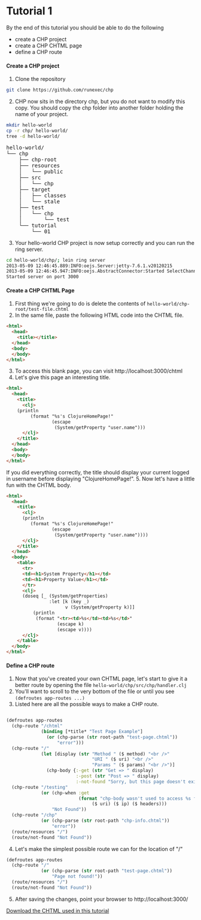 # Tutorial 1

By the end of this tutorial you should be able to do the following
* create a CHP project
* create a CHP CHTML page
* define a CHP route

#### Create a CHP project

1. Clone the repository 
```bash
git clone https://github.com/runexec/chp
```
2. CHP now sits in the directory chp, but you do not want to modify this copy. 
You should copy the chp folder into another folder holding the name of your project.

```bash
mkdir hello-world
cp -r chp/ hello-world/
tree -d hello-world/
```
<pre>
hello-world/
└── chp
    ├── chp-root
    ├── resources
    │   └── public
    ├── src
    │   └── chp
    ├── target
    │   ├── classes
    │   └── stale
    ├── test
    │   └── chp
    │       └── test
    └── tutorial
        └── 01
</pre>

3. Your hello-world CHP project is now setup correctly and you can run the ring server.

```bash
cd hello-world/chp/; lein ring server
2013-05-09 12:46:45.889:INFO:oejs.Server:jetty-7.6.1.v20120215
2013-05-09 12:46:45.947:INFO:oejs.AbstractConnector:Started SelectChannelConnector@0.0.0.0:3000
Started server on port 3000
```

#### Create a CHP CHTML Page

1. First thing we're going to do is delete the contents of ```hello-world/chp-root/test-file.chtml```
2. In the same file, paste the following HTML code into the CHTML file.

```html
<html>
  <head>
    <title></title>
  </head>
  <body>
  </body>
</html>
```

3. To access this blank page, you can visit http://localhost:3000/chtml
4. Let's give this page an interesting title.

```html
<html>
  <head>
    <title>
      <clj>
	(println 
         (format "%s's ClojureHomePage!"
                 (escape
                  (System/getProperty "user.name")))
      </clj>
    </title>
  </head>
  <body>
  </body>
</html>
```

 If you did everything correctly, the title should display your current
 logged in username before displaying "ClojureHomePage!".
5. Now let's have a little fun with the CHTML body.

```html
<html>
  <head>
    <title>
      <clj>
      (println 
         (format "%s's ClojureHomePage!"
                 (escape
                  (System/getProperty "user.name"))))
      </clj>
    </title>
  </head>
  <body>
    <table>
      <tr>
      <td><h1>System Property</h1></td>
      <td><h1>Property Value</h1></td>
      </tr>
      <clj>
      (doseq [_ (System/getProperties)
                :let [k (key _) 
                      v (System/getProperty k)]]
          (println 
           (format "<tr><td>%s</td><td>%s</td>"
                   (escape k)
                   (escape v))))
      </clj>
    </table>
  </body>
</html>
```

#### Define a CHP route

1. Now that you've created your own CHTML page, let's start to give it a better route by opening the file ```hello-world/chp/src/chp/handler.clj```
2. You'll want to scroll to the very bottom of the file or until you see ```(defroutes app-routes ...)```
3. Listed here are all the possible ways to make a CHP route.

```clojure

(defroutes app-routes
  (chp-route "/chtml" 
             (binding [*title* "Test Page Example"]
               (or (chp-parse (str root-path "test-page.chtml"))
                   "error")))
  (chp-route "/"
             (let [display (str "Method " ($ method) "<br />"
                                "URI " ($ uri) "<br />"
                                "Params " ($ params) "<br />")]
               (chp-body {:-get (str "Get => " display)
                          :-post (str "Post => " display)
                          :-not-found "Sorry, but this page doesn't exist"})))
  (chp-route "/testing"
             (or (chp-when :get
                           (format "chp-body wasn't used to access %s from %s with %s"
                                ($ uri) ($ ip) ($ headers)))
                 "Not Found"))
  (chp-route "/chp"
             (or (chp-parse (str root-path "chp-info.chtml"))
                 "error"))
  (route/resources "/")
  (route/not-found "Not Found"))
```

4. Let's make the simplest possible route we can for the location of "/"

```clojure
(defroutes app-routes
  (chp-route "/"
             (or (chp-parse (str root-path "test-page.chtml"))
                 "Page not found!"))
  (route/resources "/")
  (route/not-found "Not Found"))
```

5. After saving the changes, point your browser to http://localhost:3000/

<a href="test-page.chtml">Download the CHTML used in this tutorial</a>

